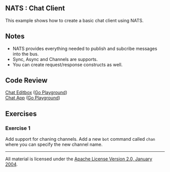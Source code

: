 ## NATS : Chat Client

This example shows how to create a basic chat client using NATS.

## Notes

* NATS provides everything needed to publish and subcribe messages into the bus.
* Sync, Async and Channels are supports.
* You can create request/response constructs as well.

## Code Review

[Chat Editbox](editbox.go) ([Go Playground](https://play.golang.org/p/kNTmzSV3Leo))  
[Chat App](main.go) ([Go Playground](https://play.golang.org/p/3WW-L0zXFkZ))  

## Exercises

### Exercise 1

Add support for chaning channels. Add a new `bot` command called `chan` where you can specify the new channel name.
___
All material is licensed under the [Apache License Version 2.0, January 2004](http://www.apache.org/licenses/LICENSE-2.0).
